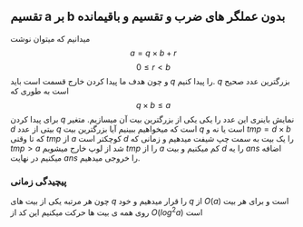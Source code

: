 ## تقسیم a بر b بدون عملگر های ضرب و تقسیم و باقیمانده
میدانیم که میتوان نوشت 
$$ a = q \times b + r $$
$$ 0 \leq r < b $$
و چون هدف ما پیدا کردن خارج قسمت است باید $q$ را پیدا کنیم. $q$ بزرگترین عدد صحیح است به طوری که 
$$ q \times b \leq a $$
برای پیدا کردن $q$ نمایش باینری این عدد را یکی یکی از بزرگترین بیت آن میسازیم. متغیر $d$ بیتی از عدد $q$ است که میخواهیم ببینیم آیا بزرگترین بیت $q$ است یا نه و $tmp = d \times b$ که تا وقتی $tmp$ از $a$ کوچکتر است $d$ را یک بیت به سمت چپ شیفت میدهیم و زمانی که $tmp > a$ شد از لوپ خارج میشویم $tmp$ را از $a$ کم میکنیم و بیت $d$ را یه $ans$ اضافه میکنیم در نهایت $ans$ را خروجی میدهیم.

### پیچیدگی زمانی
چون هر مرتبه یکی از بیت های $q$ را قرار میدهیم و خود $q$ از $O(a)$ است و برای هر بیت روی همه ی بیت ها حرکت میکنیم این کد از $O(log^2{a})$ است